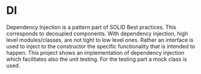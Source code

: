 # DI
Dependency Injection is a pattern part of SOLID Best practices. This corresponds to decoupled components.
With dependency injection, high level modules/classes, are not tight to low level ones. Rather an interface is used to inject to
the constructor the specific functionality that is intended to happen. This project shows an implementation of dependency injection which facilitates also the unit testing. For the testing part a mock class is used.
